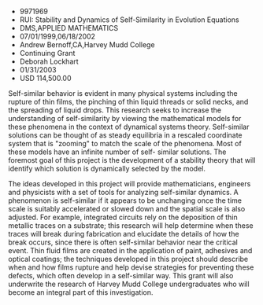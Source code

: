 
* 9971969
* RUI: Stability and Dynamics of Self-Similarity in Evolution Equations
* DMS,APPLIED MATHEMATICS
* 07/01/1999,06/18/2002
* Andrew Bernoff,CA,Harvey Mudd College
* Continuing Grant
* Deborah Lockhart
* 01/31/2003
* USD 114,500.00

Self-similar behavior is evident in many physical systems including the rupture
of thin films, the pinching of thin liquid threads or solid necks, and the
spreading of liquid drops. This research seeks to increase the understanding of
self-similarity by viewing the mathematical models for these phenomena in the
context of dynamical systems theory. Self-similar solutions can be thought of as
steady equilibria in a rescaled coordinate system that is "zooming" to match the
scale of the phenomena. Most of these models have an infinite number of self-
similar solutions. The foremost goal of this project is the development of a
stability theory that will identify which solution is dynamically selected by
the model.

The ideas developed in this project will provide mathematicians, engineers and
physicists with a set of tools for analyzing self-similar dynamics. A phenomenon
is self-similar if it appears to be unchanging once the time scale is suitably
accelerated or slowed down and the spatial scale is also adjusted. For example,
integrated circuits rely on the deposition of thin metallic traces on a
substrate; this research will help determine when these traces will break during
fabrication and elucidate the details of how the break occurs, since there is
often self-similar behavior near the critical event. Thin fluid films are
created in the application of paint, adhesives and optical coatings; the
techniques developed in this project should describe when and how films rupture
and help devise strategies for preventing these defects, which often develop in
a self-similar way. This grant will also underwrite the research of Harvey Mudd
College undergraduates who will become an integral part of this investigation.


